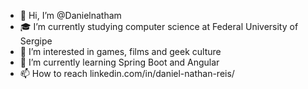 - 👋 Hi, I’m @Danielnatham
- :mortar_board: I’m currently studying computer science at Federal University of Sergipe 
- 👀 I’m interested in games, films and geek culture
- 🌱 I’m currently learning  Spring Boot and Angular
- 📫 How to reach linkedin.com/in/daniel-nathan-reis/

<!---
Danielnatham/Danielnatham is a ✨ special ✨ repository because its `README.md` (this file) appears on your GitHub profile.
You can click the Preview link to take a look at your changes.
--->
